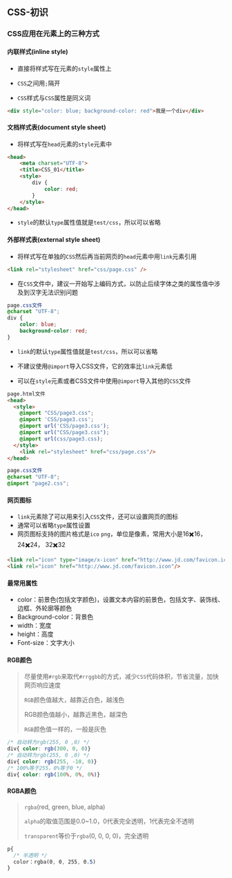 ## CSS-初识



### CSS应用在元素上的三种方式

#### 内联样式(inline style)

* 直接将样式写在元素的`style`属性上

* `CSS`之间用`;`隔开
* `CSS`样式与`CSS`属性是同义词

```html
<div style="color: blue; background-color: red">我是一个div</div>
```

#### 文档样式表(document style sheet)

* 将样式写在`head`元素的`style`元素中

```html
<head>
    <meta charset="UTF-8">
    <title>CSS_01</title>
    <style>
        div {
            color: red;
        }
    </style>
</head>
```

* `style`的默认`type`属性值就是`test/css`，所以可以省略

#### 外部样式表(external style sheet)

* 将样式写在单独的`CSS`然后再当前网页的`head`元素中用`link`元素引用

```html
<link rel="stylesheet" href="css/page.css" />
```

* 在`CSS`文件中，建议一开始写上编码方式，以防止后续字体之类的属性值中涉及到汉字无法识别问题

```css
page.css文件
@charset "UTF-8";
div {
    color: blue;
    background-color: red;
}
```


* `link`的默认`type`属性值就是`test/css`，所以可以省略
* 不建议使用`@import`导入CSS文件，它的效率比`link`元素低

* 可以在`style`元素或者CSS文件中使用`@import`导入其他的`CSS`文件

```html
page.html文件
<head>
  <style>
    @import "CSS/page3.css";
    @import 'CSS/page3.css';
    @import url('CSS/page3.css');
    @import url("CSS/page3.css");
    @import url(css/page3.css);
  </style>
	<link rel="stylesheet" href="css/page.css"/>
</head>
```

```css
page.css文件
@charset "UTF-8";
@import "page2.css";
```

#### 网页图标

* `link`元素除了可以用来引入`CSS`文件，还可以设置网页的图标
* 通常可以省略`type`属性设置
* 网页图标支持的图片格式是`ico`  `png`，单位是像素，常用大小是16✖️16，24✖️24， 32✖️32

```html
<link rel="icon" type="image/x-icon" href="http://www.jd.com/favicon.icon"/>
<link rel="icon" href="http://www.jd.com/favicon.icon"/>
```

#### 最常用属性

* color：前景色(包括文字颜色)，设置文本内容的前景色，包括文字、装饰线、边框、外轮廓等颜色
* Background-color：背景色
* width：宽度
* height：高度
* Font-size：文字大小

#### RGB颜色

> 尽量使用`#rgb`来取代`#rrggbb`的方式，减少`CSS`代码体积，节省流量，加快网页响应速度
>
> `RGB`颜色值越大，越靠近白色，越浅色
>
> RGB颜色值越小，越靠近黑色，越深色
>
> `RGB`颜色值一样的，一般是灰色

```css
/* 自动转为rgb(255, 0 ,0) */
div{ color: rgb(300, 0, 0)}
/* 自动转为rgb(255, 0 ,0) */
div{ color: rgb(255, -10, 0)}
/* 100%等于255，0%等于0 */
div{ color: rgb(100%, 0%, 0%)}
```

#### RGBA颜色

> `rgba`(red, green, blue, alpha)
>
> `alpha`的取值范围是0.0~1.0，0代表完全透明，1代表完全不透明
>
> `transparent`等价于`rgba`(0, 0, 0, 0)，完全透明

```css
p{
  /* 半透明 */
  color：rgba(0, 0, 255, 0.5)
}
```

